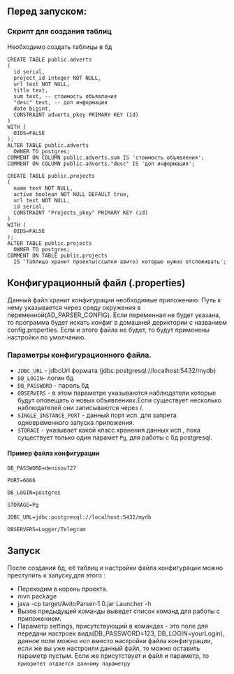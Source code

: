 ## Перед запуском:

### Скрипт для создания таблиц

Необходимо создать таблицы в бд
```
CREATE TABLE public.adverts
(
  id serial,
  project_id integer NOT NULL,
  url text NOT NULL,
  title text,
  sum text, -- стоимость объявления
  "desc" text, -- доп информация
  date bigint,
  CONSTRAINT adverts_pkey PRIMARY KEY (id)
)
WITH (
  OIDS=FALSE
);
ALTER TABLE public.adverts
  OWNER TO postgres;
COMMENT ON COLUMN public.adverts.sum IS 'стоимость объявления';
COMMENT ON COLUMN public.adverts."desc" IS 'доп информация';
```

```
CREATE TABLE public.projects
(
  name text NOT NULL,
  active boolean NOT NULL DEFAULT true,
  url text NOT NULL,
  id serial,
  CONSTRAINT "Projects_pkey" PRIMARY KEY (id)
)
WITH (
  OIDS=FALSE
);
ALTER TABLE public.projects
  OWNER TO postgres;
COMMENT ON TABLE public.projects
  IS 'Таблица хранит проекты(ссылки авито) которые нужно отслеживать';
```


## Конфигурационный файл (.properties)

Данный файл хранит конфигурации необходимые приложению. 
Путь к нему указывается через среду окружения в переменной(AD_PARSER_CONFIG). 
Если переменная не будет указана, то программа будет искать конфиг
в домашней дериктории с названием config.properties. Если и этого файла не будет,
то будут применены настройки по умолчанию.

### Параметры конфигурационного файла.

 * `JDBC_URL` - jdbcUrl формата (jdbc:postgresql://localhost:5432/mydb)
 * `DB_LOGIN`- логин бд
 * `DB_PASSWORD` - пароль бд
 * `OBSERVERS` - в этом параметре указываются наблюдатели которые будут оповещать 
 о новых объявлениях.Если существует несколько наблюдателей они записываются через /.
 * `SINGLE_INSTANCE_PORT` - данный порт исп. для запрета одновременного запуска приложения.
 * `STORAGE` - указывает какой класс хранения данных исп., пока существует
  только один парамет `Pg`, для работы с бд postgresql.
  
#### Пример файла конфигурации

```
DB_PASSWORD=denisov727

PORT=6666

DB_LOGIN=postgres

STORAGE=Pg

JDBC_URL=jdbc:postgresql://localhost:5432/mydb

OBSERVERS=Logger/Telegram
```

## Запуск

После создания бд, её таблиц и настройки файла конфигурации можно преступить
к запуску,для этого :

* Переходим в корень проекта.
* mvn package
* java -cp target/AvitoParser-1.0.jar Launcher -h
* Вызов предыдущей команды выведет список команд для работы с приложением.
* Параметр settings, присутствующий в командах - это поле для передачи настроек 
вида(DB_PASSWORD=123, DB_LOGIN=yourLogin), данное поле можно исп вместо настройки 
файла конфигурации, если же вы уже настроили данный файл, то можно оставить
 параметр пустым. Если же присутствует и файл и параметр, то 
 `приоритет отдается данному параметру`
 
